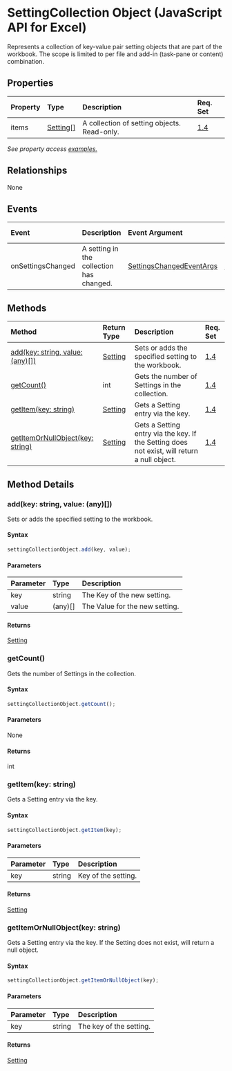 # SettingCollection Object (JavaScript API for Excel)

Represents a collection of key-value pair setting objects that are part of the workbook. The scope is limited to per file and add-in (task-pane or content) combination.

## Properties

| Property	   | Type	|Description| Req. Set|
|:---------------|:--------|:----------|:----|
|items|[Setting[]](setting.md)|A collection of setting objects. Read-only.|[1.4](../requirement-sets/excel-api-requirement-sets.md)|

_See property access [examples.](#property-access-examples)_

## Relationships
None

## Events

| Event		   | Description	|Event Argument| Req. Set |
|:---------------|:--------|:----------|:----|
|onSettingsChanged| A setting in the collection has changed. |[SettingsChangedEventArgs](settingschangedeventargs.md)|[1.4](../requirement-sets/excel-api-requirement-sets.md)|

## Methods

| Method		   | Return Type	|Description| Req. Set|
|:---------------|:--------|:----------|:----|
|[add(key: string, value: (any)[])](#addkey-string-value-any)|[Setting](setting.md)|Sets or adds the specified setting to the workbook.|[1.4](../requirement-sets/excel-api-requirement-sets.md)|
|[getCount()](#getcount)|int|Gets the number of Settings in the collection.|[1.4](../requirement-sets/excel-api-requirement-sets.md)|
|[getItem(key: string)](#getitemkey-string)|[Setting](setting.md)|Gets a Setting entry via the key.|[1.4](../requirement-sets/excel-api-requirement-sets.md)|
|[getItemOrNullObject(key: string)](#getitemornullobjectkey-string)|[Setting](setting.md)|Gets a Setting entry via the key. If the Setting does not exist, will return a null object.|[1.4](../requirement-sets/excel-api-requirement-sets.md)|

## Method Details


### add(key: string, value: (any)[])
Sets or adds the specified setting to the workbook.

#### Syntax
```js
settingCollectionObject.add(key, value);
```

#### Parameters
| Parameter	   | Type	|Description|
|:---------------|:--------|:----------|
|key|string|The Key of the new setting.|
|value|(any)[]|The Value for the new setting.|

#### Returns
[Setting](setting.md)

### getCount()
Gets the number of Settings in the collection.

#### Syntax
```js
settingCollectionObject.getCount();
```

#### Parameters
None

#### Returns
int

### getItem(key: string)
Gets a Setting entry via the key.

#### Syntax
```js
settingCollectionObject.getItem(key);
```

#### Parameters
| Parameter	   | Type	|Description|
|:---------------|:--------|:----------|
|key|string|Key of the setting.|

#### Returns
[Setting](setting.md)

### getItemOrNullObject(key: string)
Gets a Setting entry via the key. If the Setting does not exist, will return a null object.

#### Syntax
```js
settingCollectionObject.getItemOrNullObject(key);
```

#### Parameters
| Parameter	   | Type	|Description|
|:---------------|:--------|:----------|
|key|string|The key of the setting.|

#### Returns
[Setting](setting.md)


